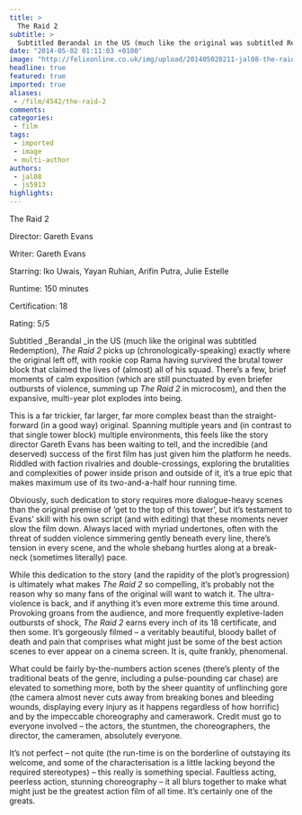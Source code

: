 ```yaml
---
title: >
  The Raid 2
subtitle: >
  Subtitled Berandal in the US (much like the original was subtitled Redemption), The Raid 2 picks up (chronologically-speaking) exactly where the original left off, with rookie cop Rama having survived the brutal tower block that claimed the lives of (almost) all of his squad.
date: "2014-05-02 01:11:03 +0100"
image: "http://felixonline.co.uk/img/upload/201405020211-jal08-the-raid-2-final-fight.jpg"
headline: true
featured: true
imported: true
aliases:
 - /film/4542/the-raid-2
comments:
categories:
 - film
tags:
 - imported
 - image
 - multi-author
authors:
 - jal08
 - js5913
highlights:
---
```


The Raid 2

Director: Gareth Evans

Writer: Gareth Evans

Starring: Iko Uwais, Yayan Ruhian, Arifin Putra, Julie Estelle

Runtime: 150 minutes

Certification: 18

Rating: 5/5

Subtitled _Berandal _in the US (much like the original was subtitled Redemption), _The Raid 2_ picks up (chronologically-speaking) exactly where the original left off, with rookie cop Rama having survived the brutal tower block that claimed the lives of (almost) all of his squad. There’s a few, brief moments of calm exposition (which are still punctuated by even briefer outbursts of violence, summing up _The Raid 2_ in microcosm), and then the expansive, multi-year plot explodes into being.

This is a far trickier, far larger, far more complex beast than the straight-forward (in a good way) original. Spanning multiple years and (in contrast to that single tower block) multiple environments, this feels like the story director Gareth Evans has been waiting to tell, and the incredible (and deserved) success of the first film has just given him the platform he needs. Riddled with faction rivalries and double-crossings, exploring the brutalities and complexities of power inside prison and outside of it, it’s a true epic that makes maximum use of its two-and-a-half hour running time.

Obviously, such dedication to story requires more dialogue-heavy scenes than the original premise of ‘get to the top of this tower’, but it’s testament to Evans’ skill with his own script (and with editing) that these moments never slow the film down. Always laced with myriad undertones, often with the threat of sudden violence simmering gently beneath every line, there’s tension in every scene, and the whole shebang hurtles along at a break-neck (sometimes literally) pace.

While this dedication to the story (and the rapidity of the plot’s progression) is ultimately what makes _The Raid 2_ so compelling, it’s probably not the reason why so many fans of the original will want to watch it. The ultra-violence is back, and if anything it’s even more extreme this time around. Provoking groans from the audience, and more frequently expletive-laden outbursts of shock, _The Raid 2_ earns every inch of its 18 certificate, and then some. It’s gorgeously filmed – a veritably beautiful, bloody ballet of death and pain that comprises what might just be some of the best action scenes to ever appear on a cinema screen. It is, quite frankly, phenomenal.

What could be fairly by-the-numbers action scenes (there’s plenty of the traditional beats of the genre, including a pulse-pounding car chase) are elevated to something more, both by the sheer quantity of unflinching gore (the camera almost never cuts away from breaking bones and bleeding wounds, displaying every injury as it happens regardless of how horrific) and by the impeccable choreography and camerawork. Credit must go to everyone involved – the actors, the stuntmen, the choreographers, the director, the cameramen, absolutely everyone.

It’s not perfect – not quite (the run-time is on the borderline of outstaying its welcome, and some of the characterisation is a little lacking beyond the required stereotypes) – this really is something special. Faultless acting, peerless action, stunning choreography – it all blurs together to make what might just be the greatest action film of all time. It’s certainly one of the greats.
